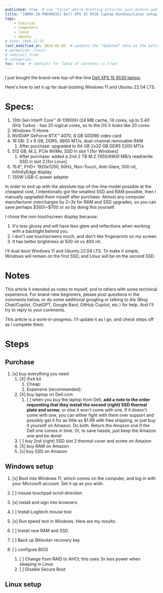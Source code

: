 ```yaml
---
published: true  # use "false" while drafting articles just before publishing
title: "[WORK-IN-PROGRESS] Dell XPS 15 9530 laptop Windows/Linux setup & dual-boot install"
tags: 
    - tutorial
    - computers
    - linux
    - ubuntu
# date: 1999-12-31
last_modified_at: 2024-01-03  # updates the "Updated" date at the bottom!
# permalink: /test/
# redirect_from: 
# categories: 
toc: true  # (default for Table of Contents is true)
---
```


I just bought the brand new top-of-the-line [Dell XPS 15 9530 laptop](https://www.dell.com/en-us/shop/dell-laptops/xps-15-laptop/spd/xps-15-9530-laptop). 

Here's how to set it up for dual-booting Windows 11 and Ubuntu 22.04 LTS.


# Specs: 

1. 13th Gen Intel® Core™ i9-13900H (24 MB cache, 14 cores, up to 5.40 GHz Turbo) - has 20 logical cores, so to the OS it looks like 20 cores
1. Windows 11 Home
1. NVIDIA® GeForce RTX™ 4070, 8 GB GDDR6 video card
1. 16 GB: 2 x 8 GB, DDR5, 4800 MT/s, dual-channel removable RAM
    1. After purchase: upgraded to 64 GB 2x32 GB DDR5 5200 MT/s
1. 512 GB, M.2, PCIe NVMe, SSD in slot 1 [for Windows]
    1. After purchase: added a 2nd 2 TB M.2 7450/6900 MB/s read/write SSD in slot 2 [for Linux]
1. 15.6", FHD+ 1920x1200, 60Hz, Non-Touch, Anti-Glare, 500 nit, InfinityEdge display
1. 130W USB-C power adapter

In order to end up with the absolute top-of-the-line model possible at the cheapest cost, I intentionally got the smallest SSD and RAM possible, then I manually upgraded them myself after purchase. Almost any computer manufacturer overcharges by 2\~3x for RAM and SSD upgrades, so you can save perhaps $300\~$700 or so by doing this yourself.

I chose the non-touchscreen display because: 
1. It's less glossy and will have less glare and reflections when working with a backlight behind you.
1. I don't use touchscreens much, and don't like fingerprints on my screen. 
1. It has better brightness at 500 nit vs 400 nit.

I'll dual-boot Windows 11 and Ubuntu 22.04 LTS. To make it simple, Windows will remain on the first SSD, and Linux will be on the second SSD.


# Notes

This article it intended as notes to myself, and to others with some technical experience. For brand-new beginners, please post questions in the comments below, or do some additional googling or talking to AIs (Bing Chat/Copilot, ChatGPT, Google Bard, GitHub Copilot, etc.) for help. And I'll try to reply to your comments. 

This article is a work-in-progress. I'll update it as I go, and check steps off as I complete them.


# Steps


## Purchase

1. [x] buy everything you need
    1. [X] ifixit kit
        1. Cheap: 
        1. Expensive (recommended): 
    1. [X] buy laptop on Dell.com
        1. [ ] when you buy the laptop from Dell, **add a note to the order requesting that they install the second (right) SSD thermal plate and screw**, or else it won't come with one. If it doesn't come with one, you can either fight with them over support and possibly get it for as little as $1.99 with free shipping, or just buy it yourself on Amazon. Do both. Return the Amazon one if the Dell one comes in time. Or, to save hassle, just keep the Amazon one and be done!
    1. [ ] buy 2nd (right) SSD slot 2 thermal cover and screw on Amazon 
    1. [X] buy RAM on Amazon
    1. [x] buy SSD on Amazon


## Windows setup

1. [x] Boot into Windows 11, which comes on the computer, and log in with your Microsoft account. Set it up as you wish.
1. [ ] mouse touchpad scroll direction
1. [x] install and sign into browsers
1. [ ] Install Logitech mouse tool

1. [x] Run speed test in Windows. Here are my results: 
1. [ ] Install new RAM and SSD
1. [ ] Back up Bitlocker recovery key
1. [ ] configure BIOS
    1. [ ] Change from RAID to AHCI; this uses 3x less power when sleeping in Linux
    1. [ ] Disable Secure Boot


## Linux setup


# 
